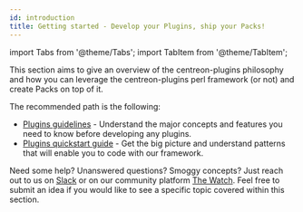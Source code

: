 ```yaml
---
id: introduction
title: Getting started - Develop your Plugins, ship your Packs!
---
```


import Tabs from '@theme/Tabs';
import TabItem from '@theme/TabItem';

This section aims to give an overview of the centreon-plugins philosophy and how
you can leverage the centreon-plugins perl framework (or not) and create Packs on top
of it.

The recommended path is the following:

- [Plugins guidelines](../dev-resources/plugins-guidelines.md) - Understand the major
concepts and features you need to know before developing any plugins.
- [Plugins quickstart guide](../dev-resources/develop-with-centreon-plugins.md) - Get the
big picture and understand patterns that will enable you to code with our framework.

Need some help? Unanswered questions? Smoggy concepts? Just reach out to us on [Slack](https://centreon.slack.com) or on our community platform
[The Watch](https://thewatch.centreon.com). Feel free to submit an idea if you would like to see a specific topic covered within this section.
